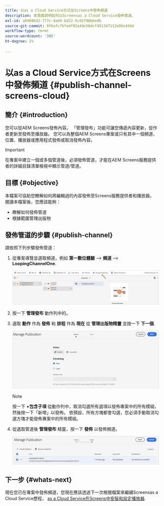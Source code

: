 ```yaml
---
title: 以as a Cloud Service方式在Screens中發佈頻道
description: 本頁面說明如何以Screensas a Cloud Service發佈管道。
exl-id: a69086d2-777c-4a94-bd22-5c02f98bbedb
source-git-commit: 9f6afc7bfe4f92a49e50dcf491347112e95e494d
workflow-type: tm+mt
source-wordcount: '305'
ht-degree: 1%

---
```


# 以as a Cloud Service方式在Screens中發佈頻道 {#publish-channel-screens-cloud}

## 簡介 {#introduction}

您可以從AEM Screens發佈內容。 「管理發布」功能可讓您傳遞內容更新，從作者更新至發佈至播放器。 您可以為整個AEM Screens專案或只有其中一個頻道、位置、播放器或應用程式發佈或取消發佈內容。

>[!IMPORTANT]
>在專案中建立一個或多個管道後，必須發佈管道，才能在AEM Screens服務提供者的詳細目錄清單檢視中顯示管道/管道。

## 目標 {#objective}

本檔案可協助您瞭解如何將編輯過的內容發佈至Screens服務提供者和播放器。 閱讀本檔案後，您應該能夠：

* 瞭解如何發佈管道
* 根據範圍管理出版物

## 發佈管道的步驟 {#publish-channel}

請依照下列步驟發佈管道：

1. 從專案導覽並選取頻道，例如 **第一數位體驗** —> **頻道** —> **LoopingChannelOne**.

   ![](/help/screens-cloud/assets/create-content/managepub-1.png)

1. 按一下 **管理發布** 動作列中的。

1. 選取 **動作** 作為 **發佈** 和 **排程** 作為 **現在** 從 **管理出版物精靈** 並按一下 **下一個**.

   ![](/help/screens-cloud/assets/create-content/managepub-2.png)

   >[!NOTE]
   >按一下 **+包含子項** 從動作列中，取消勾選所有選項以發佈專案中的所有模組，然後按一下「新增」以發佈。 依預設，所有方塊都會勾選，您必須手動取消勾選方塊才能發佈專案中的所有模組。

1. 從選取管道後 **管理發布** 精靈，按一下 **發佈** 以發佈頻道。

   ![](/help/screens-cloud/assets/create-content/managepub-3.png)


## 下一步 {#whats-next}

現在您已在專案中發佈頻道，您現在應該透過下一次檢閱檔案來繼續Screensas a Cloud Service歷程， [as a Cloud Service在Screens中安裝和設定播放器](/help/screens-cloud/managing-players-registration/installing-screens-cloud-player.md).
